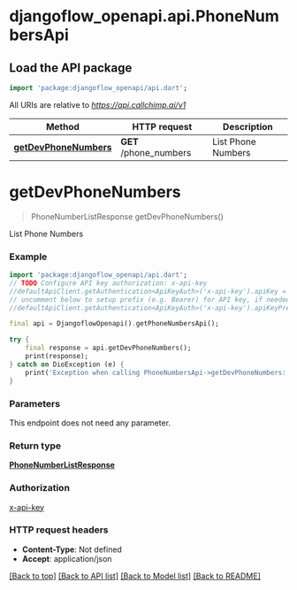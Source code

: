 # djangoflow_openapi.api.PhoneNumbersApi

## Load the API package
```dart
import 'package:djangoflow_openapi/api.dart';
```

All URIs are relative to *https://api.callchimp.ai/v1*

Method | HTTP request | Description
------------- | ------------- | -------------
[**getDevPhoneNumbers**](PhoneNumbersApi.md#getdevphonenumbers) | **GET** /phone_numbers | List Phone Numbers


# **getDevPhoneNumbers**
> PhoneNumberListResponse getDevPhoneNumbers()

List Phone Numbers



### Example
```dart
import 'package:djangoflow_openapi/api.dart';
// TODO Configure API key authorization: x-api-key
//defaultApiClient.getAuthentication<ApiKeyAuth>('x-api-key').apiKey = 'YOUR_API_KEY';
// uncomment below to setup prefix (e.g. Bearer) for API key, if needed
//defaultApiClient.getAuthentication<ApiKeyAuth>('x-api-key').apiKeyPrefix = 'Bearer';

final api = DjangoflowOpenapi().getPhoneNumbersApi();

try {
    final response = api.getDevPhoneNumbers();
    print(response);
} catch on DioException (e) {
    print('Exception when calling PhoneNumbersApi->getDevPhoneNumbers: $e\n');
}
```

### Parameters
This endpoint does not need any parameter.

### Return type

[**PhoneNumberListResponse**](PhoneNumberListResponse.md)

### Authorization

[x-api-key](../README.md#x-api-key)

### HTTP request headers

 - **Content-Type**: Not defined
 - **Accept**: application/json

[[Back to top]](#) [[Back to API list]](../README.md#documentation-for-api-endpoints) [[Back to Model list]](../README.md#documentation-for-models) [[Back to README]](../README.md)

